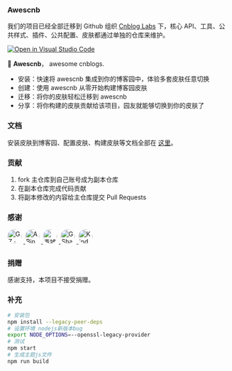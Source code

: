 ### Awescnb

我们的项目已经全部迁移到 Github 组织 [Cnblog Labs](https://github.com/cnbloglabs/) 下，核心 API、工具、公共样式、插件、公共配置、皮肤都通过单独的仓库来维护。

[![Open in Visual Studio Code](https://open.vscode.dev/badges/open-in-vscode.svg)](https://open.vscode.dev/awescnb/awescnb)

🤞 **Awescnb**， awesome cnblogs.

-   安装：快速将 awescnb 集成到你的博客园中，体验多套皮肤任意切换
-   创建：使用 awescnb 从零开始构建博客园皮肤
-   迁移：将你的皮肤轻松迁移到 awescnb
-   分享：将你构建的皮肤贡献给该项目，园友就能够切换到你的皮肤了

### 文档

安装皮肤到博客园、配置皮肤、构建皮肤等文档全部在 [这里](https://www.yuque.com/awescnb)。

### 贡献

1. fork 主仓库到自己账号成为副本仓库
2. 在副本仓库完成代码贡献
3. 将副本修改的内容给主仓库提交 Pull Requests

### 感谢

<div>
    <a href="https://www.cnblogs.com/guangzan/">
        <img
            class="ui avatar image"
            style="margin-right: 4px;
                    margin-bottom: 8px;
                    width: 32px;
                    height: 32px;
                    border-radius: 50%;"
            title="GZ · Code · Documentation · Answering Questions"
            src="https://portrait.gitee.com/uploads/avatars/user/780/2340025_guangzan_1598958714.png!avatar100">
    </a>
    <a href="https://gitee.com/aaabingbingbing">
        <img
            class="ui avatar image"
            style="margin-right: 4px;
                    margin-bottom: 8px;
                    width: 32px;
                    height: 32px;
                    border-radius: 50%;"
            title="ABing · Code"
            src="https://portrait.gitee.com/uploads/avatars/user/2449/7348543_aaabingbingbing_1620223834.png!avatar100">
    </a>
    <a href="https://www.cnblogs.com/guoxinyu">
        <img
            class="ui avatar image"
            style="margin-right: 4px;
                    margin-bottom: 8px;
                    width: 32px;
                    height: 32px;
                    border-radius: 50%;"
            title="青墟 · Documentation"
            src="https://portrait.gitee.com/uploads/avatars/user/746/2240671_njit-guoxinyu_1586413047.png!avatar100">
    </a>
    <a href="https://www.cnblogs.com/gshang">
        <img
            class="ui avatar image"
            style="margin-right: 4px;
                    margin-bottom: 8px;
                    width: 32px;
                    height: 32px;
                    border-radius: 50%;"
            title="GShang · Code · Feedback"
            src="https://portrait.gitee.com/uploads/avatars/user/1626/4879515_gshang_1629031742.png!avatar100">
    </a>
    <a href="https://www.cnblogs.com/masterchd">
        <img
            class="ui avatar image"
            style="margin-right: 4px;
                    margin-bottom: 8px;
                    width: 32px;
                    height: 32px;
                    border-radius: 50%;"
            title="Kindear_chen · Documentation · Feedback"
            src="https://portrait.gitee.com/uploads/avatars/user/566/1699063_Kindear_1578958026.png!avatar100">
    </a>
</div>

### 捐赠

感谢支持，本项目不接受捐赠。

### 补充
```sh
# 安装包
npm install --legacy-peer-deps
# 设置环境 nodejs新版本bug
export NODE_OPTIONS=--openssl-legacy-provider
# 测试
npm start
# 生成主题js文件
npm run build
```
